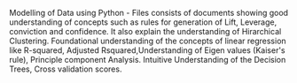Modelling of Data using Python - Files consists of documents showing good understanding of concepts such as rules for generation of Lift, Leverage, conviction and confidence. It also explain the understanding of Hirarchical Clustering.
Foundational understanding of the concepts of linear regression like R-squared, Adjusted Rsquared,Understanding of Eigen values (Kaiser's rule), Principle component Analysis.
Intuitive Understanding of the Decision Trees, Cross validation scores.
